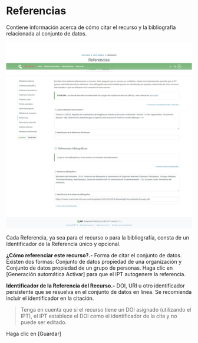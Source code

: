 # Referencias

Contiene información acerca de cómo citar el recurso y la bibliografía relacionada al conjunto de datos.&#x20;

![](<../../.gitbook/assets/image (14).png>)

Cada Referencia, ya sea para el recurso o para la bibliografía, consta de un Identificador de la Referencia único y opcional.&#x20;

**¿Cómo referenciar este recurso?.-** Forma de citar el conjunto de datos. Existen dos formas: Conjunto de datos propiedad de una organización y Conjunto de datos propiedad de un grupo de personas. Haga clic en \[Generación automática Activar] para que el IPT autogenere la referencia.&#x20;

**Identificador de la Referencia del Recurso.-** DOI, URI u otro identificador persistente que se resuelva en el conjunto de datos en línea. Se recomienda incluir el identificador en la citación.&#x20;

> Tenga en cuenta que si el recurso tiene un DOI asignado (utilizando el IPT), el IPT establece el DOI como el identificador de la cita y no puede ser editado.

Haga clic en \[Guardar]
